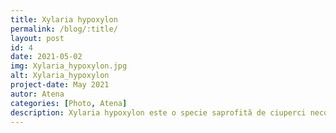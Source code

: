 ```yaml
---
title: Xylaria hypoxylon
permalink: /blog/:title/
layout: post
id: 4
date: 2021-05-02
img: Xylaria_hypoxylon.jpg 
alt: Xylaria_hypoxylon
project-date: May 2021
autor: Atena
categories: [Photo, Atena]
description: Xylaria hypoxylon este o specie saprofită de ciuperci necomestibile din încrengătura Ascomycota în familia Xylariaceae și de genul Xylaria, numită în popor coarnele cerbului. Soiul se dezvoltă în România, Basarabia și Bucovina de Nord de obicei în grupuri mari, pe bușteni sau ramuri căzute aflați în putrefacție, preferat în zonele umede ale pădurilor de foioase, mai ales pe lemnuri de fagi, frasini și mesteceni, iar numai rar în cele de conifere. Buretele se poate găsi, de la câmpie la munte, peste tot anul, iarna însă în stadiu de conidie. Corpurile fructifere se dezvoltă din primăvară.
---
```


